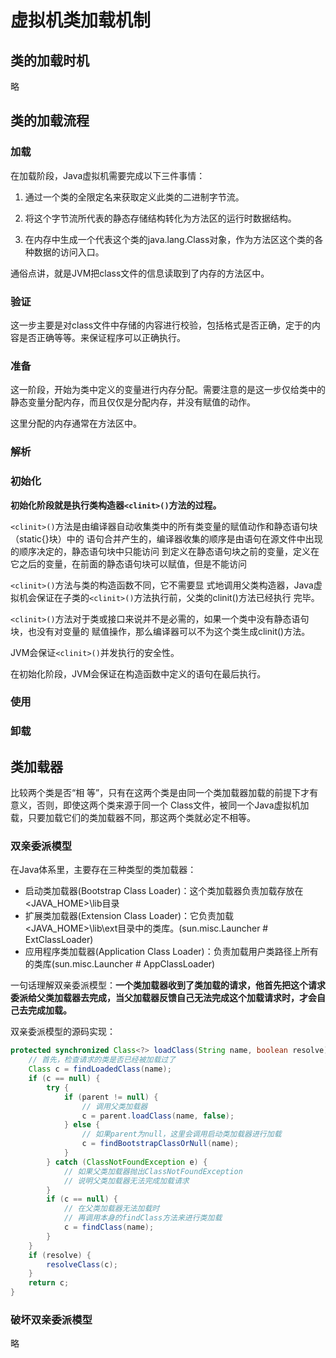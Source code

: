 # 虚拟机类加载机制

## 类的加载时机

略

## 类的加载流程

### 加载

在加载阶段，Java虚拟机需要完成以下三件事情：

1. 通过一个类的全限定名来获取定义此类的二进制字节流。 

2. 将这个字节流所代表的静态存储结构转化为方法区的运行时数据结构。 

3. 在内存中生成一个代表这个类的java.lang.Class对象，作为方法区这个类的各种数据的访问入口。

通俗点讲，就是JVM把class文件的信息读取到了内存的方法区中。



### 验证

这一步主要是对class文件中存储的内容进行校验，包括格式是否正确，定于的内容是否正确等等。来保证程序可以正确执行。



### 准备

这一阶段，开始为类中定义的变量进行内存分配。需要注意的是这一步仅给类中的静态变量分配内存，而且仅仅是分配内存，并没有赋值的动作。

这里分配的内存通常在方法区中。



### 解析



### 初始化

**初始化阶段就是执行类构造器`<clinit>()`方法的过程。**

`<clinit>()`方法是由编译器自动收集类中的所有类变量的赋值动作和静态语句块（static{}块）中的 语句合并产生的，编译器收集的顺序是由语句在源文件中出现的顺序决定的，静态语句块中只能访问 到定义在静态语句块之前的变量，定义在它之后的变量，在前面的静态语句块可以赋值，但是不能访问

`<clinit>()`方法与类的构造函数不同，它不需要显 式地调用父类构造器，Java虚拟机会保证在子类的`<clinit>()`方法执行前，父类的clinit()方法已经执行 完毕。

`<clinit>()`方法对于类或接口来说并不是必需的，如果一个类中没有静态语句块，也没有对变量的 赋值操作，那么编译器可以不为这个类生成clinit()方法。

JVM会保证`<clinit>()`并发执行的安全性。

在初始化阶段，JVM会保证在构造函数中定义的语句在最后执行。

### 使用

### 卸载



## 类加载器

比较两个类是否“相 等”，只有在这两个类是由同一个类加载器加载的前提下才有意义，否则，即使这两个类来源于同一个 Class文件，被同一个Java虚拟机加载，只要加载它们的类加载器不同，那这两个类就必定不相等。

### 双亲委派模型



在Java体系里，主要存在三种类型的类加载器：

- 启动类加载器(Bootstrap Class Loader)：这个类加载器负责加载存放在 <JAVA_HOME>\lib目录
- 扩展类加载器(Extension Class Loader)：它负责加载<JAVA_HOME>\lib\ext目录中的类库。(sun.misc.Launcher # ExtClassLoader)
- 应用程序类加载器(Application Class Loader)：负责加载用户类路径上所有的类库(sun.misc.Launcher # AppClassLoader)



一句话理解双亲委派模型：**一个类加载器收到了类加载的请求，他首先把这个请求委派给父类加载器去完成，当父加载器反馈自己无法完成这个加载请求时，才会自己去完成加载。**

双亲委派模型的源码实现：

```java
protected synchronized Class<?> loadClass(String name, boolean resolve) throws ClassNotFoundException { 
    // 首先，检查请求的类是否已经被加载过了 
    Class c = findLoadedClass(name); 
    if (c == null) { 
        try { 
            if (parent != null) { 
                // 调用父类加载器
                c = parent.loadClass(name, false); 
            } else { 
                // 如果parent为null，这里会调用启动类加载器进行加载
                c = findBootstrapClassOrNull(name); 
            }
        } catch (ClassNotFoundException e) { 
            // 如果父类加载器抛出ClassNotFoundException 
            // 说明父类加载器无法完成加载请求 
        }
        if (c == null) { 
            // 在父类加载器无法加载时 
            // 再调用本身的findClass方法来进行类加载 
            c = findClass(name); 
        } 
    }
    if (resolve) { 
        resolveClass(c); 
    }
	return c;
}
```



### 破坏双亲委派模型

略





